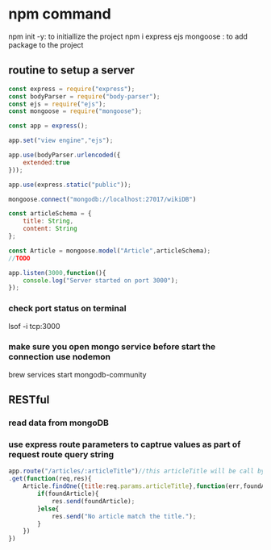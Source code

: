 # npm command
npm init -y: to initiallize the project
npm i express ejs mongoose : to add package to the project

## routine to setup a server
```javascript
const express = require("express");
const bodyParser = require("body-parser");
const ejs = require("ejs");
const mongoose = require("mongoose");

const app = express();

app.set("view engine","ejs");

app.use(bodyParser.urlencoded({
    extended:true
}));

app.use(express.static("public"));

mongoose.connect("mongodb://localhost:27017/wikiDB")

const articleSchema = {
    title: String,
    content: String
};

const Article = mongoose.model("Article",articleSchema);
//TODO

app.listen(3000,function(){
    console.log("Server started on port 3000");
});

```
### check port status on terminal
lsof -i tcp:3000
### make sure you open mongo service before start the connection use nodemon 
brew services start mongodb-community

## RESTful
### read data from mongoDB


### use express route parameters to captrue values as part of request route query string

```javascript
app.route("/articles/:articleTitle")//this articleTitle will be call by eq.params.articleTitle
.get(function(req,res){  
    Article.findOne({title:req.params.articleTitle},function(err,foundArticle){
        if(foundArticle){
            res.send(foundArticle);
        }else{
            res.send("No article match the title.");
        }
    })
})
```
